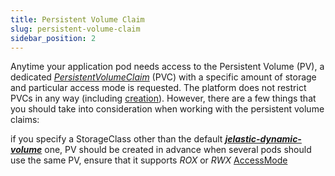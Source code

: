 ```yaml
---
title: Persistent Volume Claim
slug: persistent-volume-claim
sidebar_position: 2
---
```


<!-- ## Kubernetes Cluster: Persistent Volume Claim -->

Anytime your application pod needs access to the Persistent Volume (PV), a dedicated _[PersistentVolumeClaim](https://kubernetes.io/docs/concepts/storage/persistent-volumes/#persistentvolumeclaims)_ (PVC) with a specific amount of storage and particular access mode is requested. The platform does not restrict PVCs in any way (including [creation](https://kubernetes.io/docs/tasks/configure-pod-container/configure-persistent-volume-storage/#create-a-persistentvolumeclaim)). However, there are a few things that you should take into consideration when working with the persistent volume claims:

if you specify a StorageClass other than the default **_[jelastic-dynamic-volume](/kubernetes-hosting/persistent-data/volume-provisioner)_** one, PV should be created in advance
when several pods should use the same PV, ensure that it supports _ROX_ or _RWX_ [AccessMode](https://kubernetes.io/docs/concepts/storage/persistent-volumes/#access-modes)
